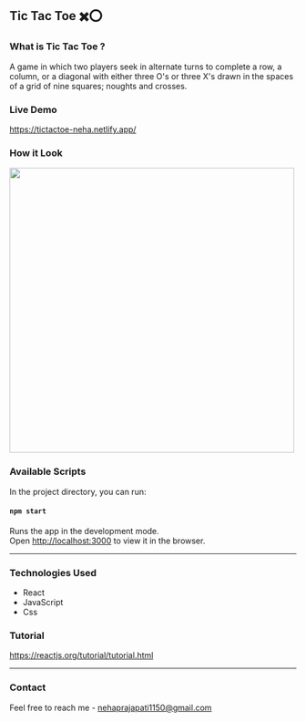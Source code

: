 ﻿## Tic Tac Toe ✖️⭕
 
### What is Tic Tac Toe ?

A game in which two players seek in alternate turns to complete a row, a column, or a diagonal with either three O's or three X's drawn in the spaces of a grid of nine squares; noughts and crosses.

### Live Demo 

https://tictactoe-neha.netlify.app/



### How it Look





<img src="https://user-images.githubusercontent.com/87421798/152978156-d2db22a6-3950-4c34-81e9-f00ea808ae69.gif" width=500>





### Available Scripts

In the project directory, you can run:

#### `npm start`

Runs the app in the development mode.<br />
Open [http://localhost:3000](http://localhost:3000) to view it in the browser.

---

### Technologies Used

- React
- JavaScript
- Css


### Tutorial
https://reactjs.org/tutorial/tutorial.html

---

### Contact
Feel free to reach me - <nehaprajapati1150@gmail.com>
